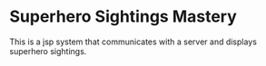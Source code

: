 # Superhero Sightings Mastery
This is a jsp system that communicates with a server and displays superhero sightings.
